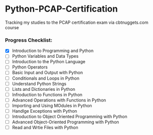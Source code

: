 # Python-PCAP-Certification
Tracking my studies to the PCAP certification exam via cbtnuggets.com course


### Progress Checklist:
- [x] Introduction to Programming and Python
- [ ] Python Variables and Data Types
- [ ] Introduction to the Python Language
- [ ] Python Operators
- [ ] Basic Input and Output with Python
- [ ] Conditionals and Loops in Python
- [ ] Understand Python Strings
- [ ] Lists and Dictionaries in Python
- [ ] Infroduction to Functions in Python
- [ ] Advanced Operations with Functions in Python
- [ ] Importing and Using MOdules in Python
- [ ] Handlge Exceptions with Python
- [ ] Introduction to Object Oriented Programming with Python
- [ ] Advanced Object-Oriented Programming with Python
- [ ] Read and Wrtie Files with Python
